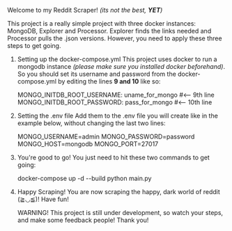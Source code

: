 Welcome to my Reddit Scraper!
_(its not the best, **YET**)_

This project is a really simple project with three docker instances: MongoDB, Explorer and Processor. Explorer finds the links needed and Processor pulls the .json versions. However, you need to apply these three steps to get going.

1. Setting up the docker-compose.yml
   This project uses docker to run a mongodb instance _(please make sure you installed docker beforehand)_. So you should set its username and password from the docker-compose.yml by editing the lines **9 and 10** like so:

   MONGO_INITDB_ROOT_USERNAME: uname_for_mongo #<-- 9th line
   MONGO_INITDB_ROOT_PASSWORD: pass_for_mongo #<-- 10th line

2. Setting the .env file
   Add them to the .env file you will create like in the example below, without changing the last two lines:

   MONGO_USERNAME=admin
   MONGO_PASSWORD=password
   MONGO_HOST=mongodb
   MONGO_PORT=27017

3. You're good to go!
   You just need to hit these two commands to get going:

   docker-compose up -d --build
   python main.py

4. Happy Scraping!
   You are now scraping the happy, dark world of reddit (≧◡≦)! Have fun!

   WARNING! This project is still under development, so watch your steps, and make some feedback people!
   Thank you!
